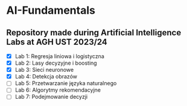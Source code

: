 # AI-Fundamentals
## Repository made during Artificial Intelligence Labs at AGH UST 2023/24

- [x] Lab 1: Regresja liniowa i logistyczna
- [x] Lab 2: Lasy decyzyjne i boosting
- [x] Lab 3: Sieci neuronowe
- [x] Lab 4: Detekcja obrazów
- [ ] Lab 5: Przetwarzanie języka naturalnego
- [ ] Lab 6: Algorytmy rekomendacyjne
- [ ] Lab 7: Podejmowanie decyzji   
